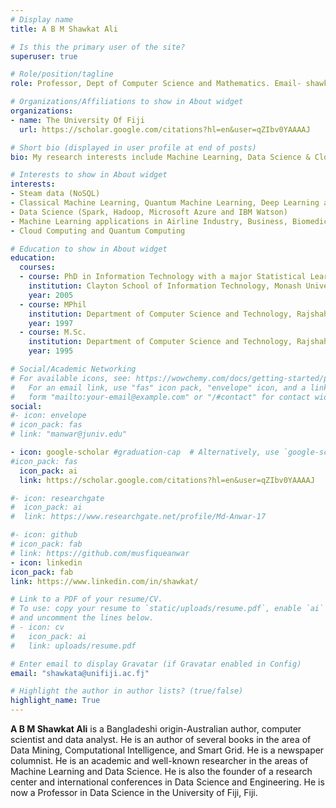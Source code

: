 ```yaml
---
# Display name
title: A B M Shawkat Ali

# Is this the primary user of the site?
superuser: true

# Role/position/tagline
role: Professor, Dept of Computer Science and Mathematics. Email- shawkata@unifiji.ac.fj

# Organizations/Affiliations to show in About widget
organizations:
- name: The University Of Fiji
  url: https://scholar.google.com/citations?hl=en&user=qZIbv0YAAAAJ

# Short bio (displayed in user profile at end of posts)
bio: My research interests include Machine Learning, Data Science & Cloud Computing etc.

# Interests to show in About widget
interests:
- Steam data (NoSQL)
- Classical Machine Learning, Quantum Machine Learning, Deep Learning and Ensemble learning method (Theory and Algorithms)
- Data Science (Spark, Hadoop, Microsoft Azure and IBM Watson)
- Machine Learning applications in Airline Industry, Business, Biomedical Engineering, Digital Health, Internet of Things, Smart Grid and Sensor Networking
- Cloud Computing and Quantum Computing

# Education to show in About widget
education:
  courses:
  - course: PhD in Information Technology with a major Statistical Learning Theory under Machine Learning.
    institution: Clayton School of Information Technology, Monash University, Melbourne, Australia.
    year: 2005
  - course: MPhil
    institution: Department of Computer Science and Technology, Rajshahi University, Rajshahi, Bangladesh.
    year: 1997
  - course: M.Sc.
    institution: Department of Computer Science and Technology, Rajshahi University, Rajshahi, Bangladesh.
    year: 1995

# Social/Academic Networking
# For available icons, see: https://wowchemy.com/docs/getting-started/page-builder/#icons
#   For an email link, use "fas" icon pack, "envelope" icon, and a link in the
#   form "mailto:your-email@example.com" or "/#contact" for contact widget.
social:
#- icon: envelope
# icon_pack: fas
# link: "manwar@juniv.edu"

- icon: google-scholar #graduation-cap  # Alternatively, use `google-scholar` icon from `ai` icon pack
#icon_pack: fas
  icon_pack: ai
  link: https://scholar.google.com/citations?hl=en&user=qZIbv0YAAAAJ

#- icon: researchgate
#  icon_pack: ai
#  link: https://www.researchgate.net/profile/Md-Anwar-17

#- icon: github
# icon_pack: fab
# link: https://github.com/musfiqueanwar
- icon: linkedin
icon_pack: fab
link: https://www.linkedin.com/in/shawkat/

# Link to a PDF of your resume/CV.
# To use: copy your resume to `static/uploads/resume.pdf`, enable `ai` icons in `params.toml`, 
# and uncomment the lines below.
# - icon: cv
#   icon_pack: ai
#   link: uploads/resume.pdf

# Enter email to display Gravatar (if Gravatar enabled in Config)
email: "shawkata@unifiji.ac.fj"

# Highlight the author in author lists? (true/false)
highlight_name: True
---
```


**A B M Shawkat Ali** is a Bangladeshi origin-Australian author, computer scientist and data analyst. He is an author of several books in the area of Data Mining, Computational Intelligence, and Smart Grid. He is a newspaper columnist. He is an academic and well-known researcher in the areas of Machine Learning and Data Science. He is also the founder of a research center and international conferences in Data Science and Engineering. He is now a Professor in Data Science in the University of Fiji, Fiji.


